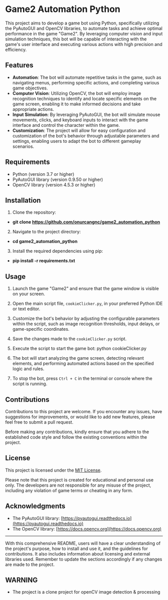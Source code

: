# Game2 Automation Python

This project aims to develop a game bot using Python, specifically utilizing the PyAutoGUI and OpenCV libraries, to automate tasks and achieve optimal performance in the game "Game2". By leveraging computer vision and input simulation techniques, this bot will be capable of interacting with the game's user interface and executing various actions with high precision and efficiency.

## Features

- **Automation**: The bot will automate repetitive tasks in the game, such as navigating menus, performing specific actions, and completing various game objectives.
- **Computer Vision**: Utilizing OpenCV, the bot will employ image recognition techniques to identify and locate specific elements on the game screen, enabling it to make informed decisions and take appropriate actions.
- **Input Simulation**: By leveraging PyAutoGUI, the bot will simulate mouse movements, clicks, and keyboard inputs to interact with the game interface and control the character within the game.
- **Customization**: The project will allow for easy configuration and customization of the bot's behavior through adjustable parameters and settings, enabling users to adapt the bot to different gameplay scenarios.

## Requirements

- Python (version 3.7 or higher)
- PyAutoGUI library (version 0.9.50 or higher)
- OpenCV library (version 4.5.3 or higher)

## Installation

1. Clone the repository:
- **git clone https://github.com/onurcangnc/game2_automation_python**
2. Navigate to the project directory:
- **cd game2_automation_python**
3. Install the required dependencies using pip:
- **pip install -r requirements.txt**

## Usage

1. Launch the game "Game2" and ensure that the game window is visible on your screen.

2. Open the main script file, `cookieClicker.py`, in your preferred Python IDE or text editor.

3. Customize the bot's behavior by adjusting the configurable parameters within the script, such as image recognition thresholds, input delays, or game-specific coordinates.

4. Save the changes made to the `cookieClicker.py` script.

5. Execute the script to start the game bot: python cookieClicker.py

6. The bot will start analyzing the game screen, detecting relevant elements, and performing automated actions based on the specified logic and rules.

7. To stop the bot, press `Ctrl + C` in the terminal or console where the script is running.

## Contributions

Contributions to this project are welcome. If you encounter any issues, have suggestions for improvements, or would like to add new features, please feel free to submit a pull request.

Before making any contributions, kindly ensure that you adhere to the established code style and follow the existing conventions within the project.

## License

This project is licensed under the [MIT License](LICENSE).

Please note that this project is created for educational and personal use only. The developers are not responsible for any misuse of the project, including any violation of game terms or cheating in any form.

## Acknowledgments

- The PyAutoGUI library: [https://pyautogui.readthedocs.io](https://pyautogui.readthedocs.io)
- The OpenCV library: [https://docs.opencv.org](https://docs.opencv.org)

---

With this comprehensive README, users will have a clear understanding of the project's purpose, how to install and use it, and the guidelines for contributions. It also includes information about licensing and external libraries used. Remember to update the sections accordingly if any changes are made to the project.

## WARNING
- The project is a clone project for openCV image detection & processing
